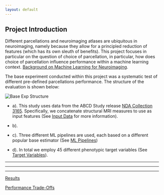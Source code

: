 ```yaml
---
layout: default
---
```


## Project Introduction

Different parcellations and neuroimaging atlases are ubiquitous in neuroimaging, namely because they allow for a principled reduction of features (which has its own sleuth of benefits). This project focuses in particular on the question of choice of parcellation, in particular, how does choice of parcellation influence performance within a machine learning context. [Background on Machine Learning for Neuroimaging](./ml_neuroimaging.html).

The base experiment conducted within this project was a systematic test of different pre-defined parcellations performance. The structure of the evaluation is shown below:

![Base Exp Structure](https://raw.githubusercontent.com/sahahn/Parcs_Project/master/analyze/Figures/Figure1.png)

- a). This study uses data from the ABCD Study release [NDA Collection 3165](https://collection3165.readthedocs.io/en/stable/).
Specifically, we concatenate structural MRI measures to use as input features (See [Input Data](./input_data.html) for more information).

- b). 

- c). Three different ML pipelines are used, each based on a different popular base estimator (See [ML Pipelines](./ml_pipelines.html))

- d). In total we employ 45 different phenotypic target variables (See [Target Variables](./variables.html)).

----




----



----

[Results](./results.html)

[Performance Trade-Offs](./trade_offs.html)
